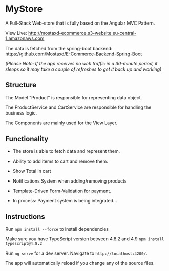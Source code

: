 # MyStore

A Full-Stack Web-store that is fully based on the Angular MVC Pattern.

View Live: http://mostaxd-ecommerce.s3-website.eu-central-1.amazonaws.com

The data is fetched from the spring-boot backend: https://github.com/Mostaxd/E-Commerce-Backend-Spring-Boot


_(Please Note: If the app receives no web traffic in a 30-minute period, it sleeps so it may take a couple of refreshes to get it back up and working)_


## Structure
The Model "Product" is responsible for representing data object.

The ProductService and CartService are responsible for handling the business logic.

The Components are mainly used for the View Layer.

## Functionality

- The store is able to fetch data and represent them.
- Ability to add items to cart and remove them.
- Show Total in cart
- Notifications System when adding/removing products
- Template-Driven Form-Validation for payment.

- In process: Payment system is being integrated...



## Instructions
Run `npm install --force` to install dependencies

Make sure you have TypeScript version between 4.8.2 and 4.9 `npm install typescript@4.8.2`

Run `ng serve` for a dev server. Navigate to `http://localhost:4200/`.

The app will automatically reload if you change any of the source files.


